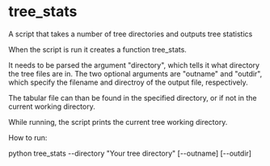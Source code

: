 # tree_stats
A script that takes a number of tree directories and outputs tree statistics

When the script is run it creates a function tree_stats. 

It needs to be parsed the argument "directory", which tells it what directory the tree files are in.
The two optional arguments are "outname" and "outdir", which specify the filename and directroy of the output file, respectively. 

The tabular file can than be found in the specified directory, or if not in the current working directory. 

While running, the script prints the current tree working directory.

How to run:

python tree_stats --directory "Your tree directory" [--outname] [--outdir]
